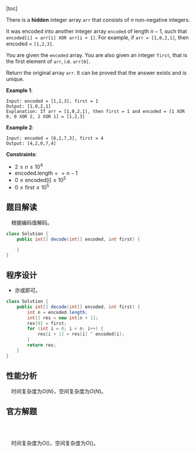 [toc]

There is a **hidden** integer array `arr` that consists of $n$ non-negative integers.

It was encoded into another integer array `encoded` of length $n - 1$, such that `encoded[i] = arr[i] XOR arr[i + 1]`. For example, if `arr = [1,0,2,1]`, then encoded = `[1,2,3]`.

You are given the `encoded` array. You are also given an integer `first`, that is the first element of `arr`, i.e. `arr[0]`.

Return the original array `arr`. It can be proved that the answer exists and is unique.

 

**Example 1**:

```
Input: encoded = [1,2,3], first = 1
Output: [1,0,2,1]
Explanation: If arr = [1,0,2,1], then first = 1 and encoded = [1 XOR 0, 0 XOR 2, 2 XOR 1] = [1,2,3]
```

**Example 2**:

```
Input: encoded = [6,2,7,3], first = 4
Output: [4,2,0,7,4]
```



**Constraints**:

* $2 \le n \le 10^4$
* $\text{encoded.length} == n - 1$
* $0 \le \text{encoded[i]} \le 10^5$
* $0 \le \text{first} \le 10^5$



## 题目解读

&emsp;根据编码值解码。

```java
class Solution {
    public int[] decode(int[] encoded, int first) {

    }
}
```

## 程序设计

* 亦或即可。

```java
class Solution {
    public int[] decode(int[] encoded, int first) {
        int n = encoded.length;
        int[] res = new int[n + 1];
        res[0] = first;
        for (int i = 0; i < n; i++) {
            res[i + 1] = res[i] ^ encoded[i];
        }
        return res;
    }
}
```

## 性能分析

&emsp;时间复杂度为$O(N)$，空间复杂度为$O(N)$。



## 官方解题

&emsp;

```java

```

&emsp;时间复杂度为$O()$，空间复杂度为$O()$。
